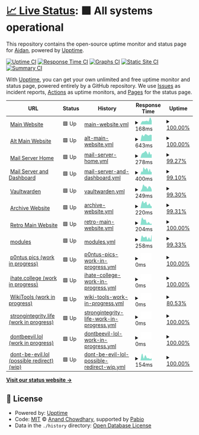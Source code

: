 # [📈 Live Status](https://ihatenodejs.github.io/monitor): <!--live status--> **🟩 All systems operational**

This repository contains the open-source uptime monitor and status page for [Aidan](https://aidxn.fun), powered by [Upptime](https://github.com/upptime/upptime).

[![Uptime CI](https://github.com/ihatenodejs/monitor/workflows/Uptime%20CI/badge.svg)](https://github.com/ihatenodejs/monitor/actions?query=workflow%3A%22Uptime+CI%22)
[![Response Time CI](https://github.com/ihatenodejs/monitor/workflows/Response%20Time%20CI/badge.svg)](https://github.com/ihatenodejs/monitor/actions?query=workflow%3A%22Response+Time+CI%22)
[![Graphs CI](https://github.com/ihatenodejs/monitor/workflows/Graphs%20CI/badge.svg)](https://github.com/ihatenodejs/monitor/actions?query=workflow%3A%22Graphs+CI%22)
[![Static Site CI](https://github.com/ihatenodejs/monitor/workflows/Static%20Site%20CI/badge.svg)](https://github.com/ihatenodejs/monitor/actions?query=workflow%3A%22Static+Site+CI%22)
[![Summary CI](https://github.com/ihatenodejs/monitor/workflows/Summary%20CI/badge.svg)](https://github.com/ihatenodejs/monitor/actions?query=workflow%3A%22Summary+CI%22)

With [Upptime](https://upptime.js.org), you can get your own unlimited and free uptime monitor and status page, powered entirely by a GitHub repository. We use [Issues](https://github.com/ihatenodejs/monitor/issues) as incident reports, [Actions](https://github.com/ihatenodejs/monitor/actions) as uptime monitors, and [Pages](https://ihatenodejs.github.io/monitor) for the status page.

<!--start: status pages-->
<!-- This summary is generated by Upptime (https://github.com/upptime/upptime) -->
<!-- Do not edit this manually, your changes will be overwritten -->
<!-- prettier-ignore -->
| URL | Status | History | Response Time | Uptime |
| --- | ------ | ------- | ------------- | ------ |
| <img alt="" src="https://icons.duckduckgo.com/ip3/www.aidxn.cc.ico" height="13"> [Main Website](https://www.aidxn.cc) | 🟩 Up | [main-website.yml](https://github.com/ihatenodejs/monitor/commits/HEAD/history/main-website.yml) | <details><summary><img alt="Response time graph" src="./graphs/main-website/response-time-week.png" height="20"> 168ms</summary><br><a href="https://status.p0ntus.com/history/main-website"><img alt="Response time 409" src="https://img.shields.io/endpoint?url=https%3A%2F%2Fraw.githubusercontent.com%2Fihatenodejs%2Fmonitor%2FHEAD%2Fapi%2Fmain-website%2Fresponse-time.json"></a><br><a href="https://status.p0ntus.com/history/main-website"><img alt="24-hour response time 84" src="https://img.shields.io/endpoint?url=https%3A%2F%2Fraw.githubusercontent.com%2Fihatenodejs%2Fmonitor%2FHEAD%2Fapi%2Fmain-website%2Fresponse-time-day.json"></a><br><a href="https://status.p0ntus.com/history/main-website"><img alt="7-day response time 168" src="https://img.shields.io/endpoint?url=https%3A%2F%2Fraw.githubusercontent.com%2Fihatenodejs%2Fmonitor%2FHEAD%2Fapi%2Fmain-website%2Fresponse-time-week.json"></a><br><a href="https://status.p0ntus.com/history/main-website"><img alt="30-day response time 188" src="https://img.shields.io/endpoint?url=https%3A%2F%2Fraw.githubusercontent.com%2Fihatenodejs%2Fmonitor%2FHEAD%2Fapi%2Fmain-website%2Fresponse-time-month.json"></a><br><a href="https://status.p0ntus.com/history/main-website"><img alt="1-year response time 409" src="https://img.shields.io/endpoint?url=https%3A%2F%2Fraw.githubusercontent.com%2Fihatenodejs%2Fmonitor%2FHEAD%2Fapi%2Fmain-website%2Fresponse-time-year.json"></a></details> | <details><summary><a href="https://status.p0ntus.com/history/main-website">100.00%</a></summary><a href="https://status.p0ntus.com/history/main-website"><img alt="All-time uptime 99.74%" src="https://img.shields.io/endpoint?url=https%3A%2F%2Fraw.githubusercontent.com%2Fihatenodejs%2Fmonitor%2FHEAD%2Fapi%2Fmain-website%2Fuptime.json"></a><br><a href="https://status.p0ntus.com/history/main-website"><img alt="24-hour uptime 100.00%" src="https://img.shields.io/endpoint?url=https%3A%2F%2Fraw.githubusercontent.com%2Fihatenodejs%2Fmonitor%2FHEAD%2Fapi%2Fmain-website%2Fuptime-day.json"></a><br><a href="https://status.p0ntus.com/history/main-website"><img alt="7-day uptime 100.00%" src="https://img.shields.io/endpoint?url=https%3A%2F%2Fraw.githubusercontent.com%2Fihatenodejs%2Fmonitor%2FHEAD%2Fapi%2Fmain-website%2Fuptime-week.json"></a><br><a href="https://status.p0ntus.com/history/main-website"><img alt="30-day uptime 99.89%" src="https://img.shields.io/endpoint?url=https%3A%2F%2Fraw.githubusercontent.com%2Fihatenodejs%2Fmonitor%2FHEAD%2Fapi%2Fmain-website%2Fuptime-month.json"></a><br><a href="https://status.p0ntus.com/history/main-website"><img alt="1-year uptime 99.74%" src="https://img.shields.io/endpoint?url=https%3A%2F%2Fraw.githubusercontent.com%2Fihatenodejs%2Fmonitor%2FHEAD%2Fapi%2Fmain-website%2Fuptime-year.json"></a></details>
| <img alt="" src="https://icons.duckduckgo.com/ip3/aidxn.fun.ico" height="13"> [Alt Main Website](https://aidxn.fun) | 🟩 Up | [alt-main-website.yml](https://github.com/ihatenodejs/monitor/commits/HEAD/history/alt-main-website.yml) | <details><summary><img alt="Response time graph" src="./graphs/alt-main-website/response-time-week.png" height="20"> 643ms</summary><br><a href="https://status.p0ntus.com/history/alt-main-website"><img alt="Response time 570" src="https://img.shields.io/endpoint?url=https%3A%2F%2Fraw.githubusercontent.com%2Fihatenodejs%2Fmonitor%2FHEAD%2Fapi%2Falt-main-website%2Fresponse-time.json"></a><br><a href="https://status.p0ntus.com/history/alt-main-website"><img alt="24-hour response time 646" src="https://img.shields.io/endpoint?url=https%3A%2F%2Fraw.githubusercontent.com%2Fihatenodejs%2Fmonitor%2FHEAD%2Fapi%2Falt-main-website%2Fresponse-time-day.json"></a><br><a href="https://status.p0ntus.com/history/alt-main-website"><img alt="7-day response time 643" src="https://img.shields.io/endpoint?url=https%3A%2F%2Fraw.githubusercontent.com%2Fihatenodejs%2Fmonitor%2FHEAD%2Fapi%2Falt-main-website%2Fresponse-time-week.json"></a><br><a href="https://status.p0ntus.com/history/alt-main-website"><img alt="30-day response time 570" src="https://img.shields.io/endpoint?url=https%3A%2F%2Fraw.githubusercontent.com%2Fihatenodejs%2Fmonitor%2FHEAD%2Fapi%2Falt-main-website%2Fresponse-time-month.json"></a><br><a href="https://status.p0ntus.com/history/alt-main-website"><img alt="1-year response time 570" src="https://img.shields.io/endpoint?url=https%3A%2F%2Fraw.githubusercontent.com%2Fihatenodejs%2Fmonitor%2FHEAD%2Fapi%2Falt-main-website%2Fresponse-time-year.json"></a></details> | <details><summary><a href="https://status.p0ntus.com/history/alt-main-website">100.00%</a></summary><a href="https://status.p0ntus.com/history/alt-main-website"><img alt="All-time uptime 100.00%" src="https://img.shields.io/endpoint?url=https%3A%2F%2Fraw.githubusercontent.com%2Fihatenodejs%2Fmonitor%2FHEAD%2Fapi%2Falt-main-website%2Fuptime.json"></a><br><a href="https://status.p0ntus.com/history/alt-main-website"><img alt="24-hour uptime 100.00%" src="https://img.shields.io/endpoint?url=https%3A%2F%2Fraw.githubusercontent.com%2Fihatenodejs%2Fmonitor%2FHEAD%2Fapi%2Falt-main-website%2Fuptime-day.json"></a><br><a href="https://status.p0ntus.com/history/alt-main-website"><img alt="7-day uptime 100.00%" src="https://img.shields.io/endpoint?url=https%3A%2F%2Fraw.githubusercontent.com%2Fihatenodejs%2Fmonitor%2FHEAD%2Fapi%2Falt-main-website%2Fuptime-week.json"></a><br><a href="https://status.p0ntus.com/history/alt-main-website"><img alt="30-day uptime 100.00%" src="https://img.shields.io/endpoint?url=https%3A%2F%2Fraw.githubusercontent.com%2Fihatenodejs%2Fmonitor%2FHEAD%2Fapi%2Falt-main-website%2Fuptime-month.json"></a><br><a href="https://status.p0ntus.com/history/alt-main-website"><img alt="1-year uptime 100.00%" src="https://img.shields.io/endpoint?url=https%3A%2F%2Fraw.githubusercontent.com%2Fihatenodejs%2Fmonitor%2FHEAD%2Fapi%2Falt-main-website%2Fuptime-year.json"></a></details>
| <img alt="" src="https://icons.duckduckgo.com/ip3/pontusmail.org.ico" height="13"> [Mail Server Home](https://pontusmail.org) | 🟩 Up | [mail-server-home.yml](https://github.com/ihatenodejs/monitor/commits/HEAD/history/mail-server-home.yml) | <details><summary><img alt="Response time graph" src="./graphs/mail-server-home/response-time-week.png" height="20"> 278ms</summary><br><a href="https://status.p0ntus.com/history/mail-server-home"><img alt="Response time 287" src="https://img.shields.io/endpoint?url=https%3A%2F%2Fraw.githubusercontent.com%2Fihatenodejs%2Fmonitor%2FHEAD%2Fapi%2Fmail-server-home%2Fresponse-time.json"></a><br><a href="https://status.p0ntus.com/history/mail-server-home"><img alt="24-hour response time 195" src="https://img.shields.io/endpoint?url=https%3A%2F%2Fraw.githubusercontent.com%2Fihatenodejs%2Fmonitor%2FHEAD%2Fapi%2Fmail-server-home%2Fresponse-time-day.json"></a><br><a href="https://status.p0ntus.com/history/mail-server-home"><img alt="7-day response time 278" src="https://img.shields.io/endpoint?url=https%3A%2F%2Fraw.githubusercontent.com%2Fihatenodejs%2Fmonitor%2FHEAD%2Fapi%2Fmail-server-home%2Fresponse-time-week.json"></a><br><a href="https://status.p0ntus.com/history/mail-server-home"><img alt="30-day response time 287" src="https://img.shields.io/endpoint?url=https%3A%2F%2Fraw.githubusercontent.com%2Fihatenodejs%2Fmonitor%2FHEAD%2Fapi%2Fmail-server-home%2Fresponse-time-month.json"></a><br><a href="https://status.p0ntus.com/history/mail-server-home"><img alt="1-year response time 287" src="https://img.shields.io/endpoint?url=https%3A%2F%2Fraw.githubusercontent.com%2Fihatenodejs%2Fmonitor%2FHEAD%2Fapi%2Fmail-server-home%2Fresponse-time-year.json"></a></details> | <details><summary><a href="https://status.p0ntus.com/history/mail-server-home">99.27%</a></summary><a href="https://status.p0ntus.com/history/mail-server-home"><img alt="All-time uptime 99.52%" src="https://img.shields.io/endpoint?url=https%3A%2F%2Fraw.githubusercontent.com%2Fihatenodejs%2Fmonitor%2FHEAD%2Fapi%2Fmail-server-home%2Fuptime.json"></a><br><a href="https://status.p0ntus.com/history/mail-server-home"><img alt="24-hour uptime 100.00%" src="https://img.shields.io/endpoint?url=https%3A%2F%2Fraw.githubusercontent.com%2Fihatenodejs%2Fmonitor%2FHEAD%2Fapi%2Fmail-server-home%2Fuptime-day.json"></a><br><a href="https://status.p0ntus.com/history/mail-server-home"><img alt="7-day uptime 99.27%" src="https://img.shields.io/endpoint?url=https%3A%2F%2Fraw.githubusercontent.com%2Fihatenodejs%2Fmonitor%2FHEAD%2Fapi%2Fmail-server-home%2Fuptime-week.json"></a><br><a href="https://status.p0ntus.com/history/mail-server-home"><img alt="30-day uptime 99.52%" src="https://img.shields.io/endpoint?url=https%3A%2F%2Fraw.githubusercontent.com%2Fihatenodejs%2Fmonitor%2FHEAD%2Fapi%2Fmail-server-home%2Fuptime-month.json"></a><br><a href="https://status.p0ntus.com/history/mail-server-home"><img alt="1-year uptime 99.52%" src="https://img.shields.io/endpoint?url=https%3A%2F%2Fraw.githubusercontent.com%2Fihatenodejs%2Fmonitor%2FHEAD%2Fapi%2Fmail-server-home%2Fuptime-year.json"></a></details>
| <img alt="" src="https://icons.duckduckgo.com/ip3/user.pontusmail.org.ico" height="13"> [Mail Server and Dashboard](https://user.pontusmail.org) | 🟩 Up | [mail-server-and-dashboard.yml](https://github.com/ihatenodejs/monitor/commits/HEAD/history/mail-server-and-dashboard.yml) | <details><summary><img alt="Response time graph" src="./graphs/mail-server-and-dashboard/response-time-week.png" height="20"> 400ms</summary><br><a href="https://status.p0ntus.com/history/mail-server-and-dashboard"><img alt="Response time 402" src="https://img.shields.io/endpoint?url=https%3A%2F%2Fraw.githubusercontent.com%2Fihatenodejs%2Fmonitor%2FHEAD%2Fapi%2Fmail-server-and-dashboard%2Fresponse-time.json"></a><br><a href="https://status.p0ntus.com/history/mail-server-and-dashboard"><img alt="24-hour response time 238" src="https://img.shields.io/endpoint?url=https%3A%2F%2Fraw.githubusercontent.com%2Fihatenodejs%2Fmonitor%2FHEAD%2Fapi%2Fmail-server-and-dashboard%2Fresponse-time-day.json"></a><br><a href="https://status.p0ntus.com/history/mail-server-and-dashboard"><img alt="7-day response time 400" src="https://img.shields.io/endpoint?url=https%3A%2F%2Fraw.githubusercontent.com%2Fihatenodejs%2Fmonitor%2FHEAD%2Fapi%2Fmail-server-and-dashboard%2Fresponse-time-week.json"></a><br><a href="https://status.p0ntus.com/history/mail-server-and-dashboard"><img alt="30-day response time 402" src="https://img.shields.io/endpoint?url=https%3A%2F%2Fraw.githubusercontent.com%2Fihatenodejs%2Fmonitor%2FHEAD%2Fapi%2Fmail-server-and-dashboard%2Fresponse-time-month.json"></a><br><a href="https://status.p0ntus.com/history/mail-server-and-dashboard"><img alt="1-year response time 402" src="https://img.shields.io/endpoint?url=https%3A%2F%2Fraw.githubusercontent.com%2Fihatenodejs%2Fmonitor%2FHEAD%2Fapi%2Fmail-server-and-dashboard%2Fresponse-time-year.json"></a></details> | <details><summary><a href="https://status.p0ntus.com/history/mail-server-and-dashboard">99.10%</a></summary><a href="https://status.p0ntus.com/history/mail-server-and-dashboard"><img alt="All-time uptime 99.42%" src="https://img.shields.io/endpoint?url=https%3A%2F%2Fraw.githubusercontent.com%2Fihatenodejs%2Fmonitor%2FHEAD%2Fapi%2Fmail-server-and-dashboard%2Fuptime.json"></a><br><a href="https://status.p0ntus.com/history/mail-server-and-dashboard"><img alt="24-hour uptime 100.00%" src="https://img.shields.io/endpoint?url=https%3A%2F%2Fraw.githubusercontent.com%2Fihatenodejs%2Fmonitor%2FHEAD%2Fapi%2Fmail-server-and-dashboard%2Fuptime-day.json"></a><br><a href="https://status.p0ntus.com/history/mail-server-and-dashboard"><img alt="7-day uptime 99.10%" src="https://img.shields.io/endpoint?url=https%3A%2F%2Fraw.githubusercontent.com%2Fihatenodejs%2Fmonitor%2FHEAD%2Fapi%2Fmail-server-and-dashboard%2Fuptime-week.json"></a><br><a href="https://status.p0ntus.com/history/mail-server-and-dashboard"><img alt="30-day uptime 99.42%" src="https://img.shields.io/endpoint?url=https%3A%2F%2Fraw.githubusercontent.com%2Fihatenodejs%2Fmonitor%2FHEAD%2Fapi%2Fmail-server-and-dashboard%2Fuptime-month.json"></a><br><a href="https://status.p0ntus.com/history/mail-server-and-dashboard"><img alt="1-year uptime 99.42%" src="https://img.shields.io/endpoint?url=https%3A%2F%2Fraw.githubusercontent.com%2Fihatenodejs%2Fmonitor%2FHEAD%2Fapi%2Fmail-server-and-dashboard%2Fuptime-year.json"></a></details>
| <img alt="" src="https://icons.duckduckgo.com/ip3/vaultwarden.p0ntus.com.ico" height="13"> [Vaultwarden](https://vaultwarden.p0ntus.com) | 🟩 Up | [vaultwarden.yml](https://github.com/ihatenodejs/monitor/commits/HEAD/history/vaultwarden.yml) | <details><summary><img alt="Response time graph" src="./graphs/vaultwarden/response-time-week.png" height="20"> 249ms</summary><br><a href="https://status.p0ntus.com/history/vaultwarden"><img alt="Response time 373" src="https://img.shields.io/endpoint?url=https%3A%2F%2Fraw.githubusercontent.com%2Fihatenodejs%2Fmonitor%2FHEAD%2Fapi%2Fvaultwarden%2Fresponse-time.json"></a><br><a href="https://status.p0ntus.com/history/vaultwarden"><img alt="24-hour response time 114" src="https://img.shields.io/endpoint?url=https%3A%2F%2Fraw.githubusercontent.com%2Fihatenodejs%2Fmonitor%2FHEAD%2Fapi%2Fvaultwarden%2Fresponse-time-day.json"></a><br><a href="https://status.p0ntus.com/history/vaultwarden"><img alt="7-day response time 249" src="https://img.shields.io/endpoint?url=https%3A%2F%2Fraw.githubusercontent.com%2Fihatenodejs%2Fmonitor%2FHEAD%2Fapi%2Fvaultwarden%2Fresponse-time-week.json"></a><br><a href="https://status.p0ntus.com/history/vaultwarden"><img alt="30-day response time 331" src="https://img.shields.io/endpoint?url=https%3A%2F%2Fraw.githubusercontent.com%2Fihatenodejs%2Fmonitor%2FHEAD%2Fapi%2Fvaultwarden%2Fresponse-time-month.json"></a><br><a href="https://status.p0ntus.com/history/vaultwarden"><img alt="1-year response time 373" src="https://img.shields.io/endpoint?url=https%3A%2F%2Fraw.githubusercontent.com%2Fihatenodejs%2Fmonitor%2FHEAD%2Fapi%2Fvaultwarden%2Fresponse-time-year.json"></a></details> | <details><summary><a href="https://status.p0ntus.com/history/vaultwarden">99.30%</a></summary><a href="https://status.p0ntus.com/history/vaultwarden"><img alt="All-time uptime 99.81%" src="https://img.shields.io/endpoint?url=https%3A%2F%2Fraw.githubusercontent.com%2Fihatenodejs%2Fmonitor%2FHEAD%2Fapi%2Fvaultwarden%2Fuptime.json"></a><br><a href="https://status.p0ntus.com/history/vaultwarden"><img alt="24-hour uptime 100.00%" src="https://img.shields.io/endpoint?url=https%3A%2F%2Fraw.githubusercontent.com%2Fihatenodejs%2Fmonitor%2FHEAD%2Fapi%2Fvaultwarden%2Fuptime-day.json"></a><br><a href="https://status.p0ntus.com/history/vaultwarden"><img alt="7-day uptime 99.30%" src="https://img.shields.io/endpoint?url=https%3A%2F%2Fraw.githubusercontent.com%2Fihatenodejs%2Fmonitor%2FHEAD%2Fapi%2Fvaultwarden%2Fuptime-week.json"></a><br><a href="https://status.p0ntus.com/history/vaultwarden"><img alt="30-day uptime 99.72%" src="https://img.shields.io/endpoint?url=https%3A%2F%2Fraw.githubusercontent.com%2Fihatenodejs%2Fmonitor%2FHEAD%2Fapi%2Fvaultwarden%2Fuptime-month.json"></a><br><a href="https://status.p0ntus.com/history/vaultwarden"><img alt="1-year uptime 99.81%" src="https://img.shields.io/endpoint?url=https%3A%2F%2Fraw.githubusercontent.com%2Fihatenodejs%2Fmonitor%2FHEAD%2Fapi%2Fvaultwarden%2Fuptime-year.json"></a></details>
| <img alt="" src="https://icons.duckduckgo.com/ip3/p0ntus.com.ico" height="13"> [Archive Website](https://p0ntus.com) | 🟩 Up | [archive-website.yml](https://github.com/ihatenodejs/monitor/commits/HEAD/history/archive-website.yml) | <details><summary><img alt="Response time graph" src="./graphs/archive-website/response-time-week.png" height="20"> 220ms</summary><br><a href="https://status.p0ntus.com/history/archive-website"><img alt="Response time 260" src="https://img.shields.io/endpoint?url=https%3A%2F%2Fraw.githubusercontent.com%2Fihatenodejs%2Fmonitor%2FHEAD%2Fapi%2Farchive-website%2Fresponse-time.json"></a><br><a href="https://status.p0ntus.com/history/archive-website"><img alt="24-hour response time 97" src="https://img.shields.io/endpoint?url=https%3A%2F%2Fraw.githubusercontent.com%2Fihatenodejs%2Fmonitor%2FHEAD%2Fapi%2Farchive-website%2Fresponse-time-day.json"></a><br><a href="https://status.p0ntus.com/history/archive-website"><img alt="7-day response time 220" src="https://img.shields.io/endpoint?url=https%3A%2F%2Fraw.githubusercontent.com%2Fihatenodejs%2Fmonitor%2FHEAD%2Fapi%2Farchive-website%2Fresponse-time-week.json"></a><br><a href="https://status.p0ntus.com/history/archive-website"><img alt="30-day response time 248" src="https://img.shields.io/endpoint?url=https%3A%2F%2Fraw.githubusercontent.com%2Fihatenodejs%2Fmonitor%2FHEAD%2Fapi%2Farchive-website%2Fresponse-time-month.json"></a><br><a href="https://status.p0ntus.com/history/archive-website"><img alt="1-year response time 260" src="https://img.shields.io/endpoint?url=https%3A%2F%2Fraw.githubusercontent.com%2Fihatenodejs%2Fmonitor%2FHEAD%2Fapi%2Farchive-website%2Fresponse-time-year.json"></a></details> | <details><summary><a href="https://status.p0ntus.com/history/archive-website">99.31%</a></summary><a href="https://status.p0ntus.com/history/archive-website"><img alt="All-time uptime 99.79%" src="https://img.shields.io/endpoint?url=https%3A%2F%2Fraw.githubusercontent.com%2Fihatenodejs%2Fmonitor%2FHEAD%2Fapi%2Farchive-website%2Fuptime.json"></a><br><a href="https://status.p0ntus.com/history/archive-website"><img alt="24-hour uptime 100.00%" src="https://img.shields.io/endpoint?url=https%3A%2F%2Fraw.githubusercontent.com%2Fihatenodejs%2Fmonitor%2FHEAD%2Fapi%2Farchive-website%2Fuptime-day.json"></a><br><a href="https://status.p0ntus.com/history/archive-website"><img alt="7-day uptime 99.31%" src="https://img.shields.io/endpoint?url=https%3A%2F%2Fraw.githubusercontent.com%2Fihatenodejs%2Fmonitor%2FHEAD%2Fapi%2Farchive-website%2Fuptime-week.json"></a><br><a href="https://status.p0ntus.com/history/archive-website"><img alt="30-day uptime 99.66%" src="https://img.shields.io/endpoint?url=https%3A%2F%2Fraw.githubusercontent.com%2Fihatenodejs%2Fmonitor%2FHEAD%2Fapi%2Farchive-website%2Fuptime-month.json"></a><br><a href="https://status.p0ntus.com/history/archive-website"><img alt="1-year uptime 99.79%" src="https://img.shields.io/endpoint?url=https%3A%2F%2Fraw.githubusercontent.com%2Fihatenodejs%2Fmonitor%2FHEAD%2Fapi%2Farchive-website%2Fuptime-year.json"></a></details>
| <img alt="" src="https://icons.duckduckgo.com/ip3/old.aidxn.fun.ico" height="13"> [Retro Main Website](https://old.aidxn.fun) | 🟩 Up | [retro-main-website.yml](https://github.com/ihatenodejs/monitor/commits/HEAD/history/retro-main-website.yml) | <details><summary><img alt="Response time graph" src="./graphs/retro-main-website/response-time-week.png" height="20"> 204ms</summary><br><a href="https://status.p0ntus.com/history/retro-main-website"><img alt="Response time 464" src="https://img.shields.io/endpoint?url=https%3A%2F%2Fraw.githubusercontent.com%2Fihatenodejs%2Fmonitor%2FHEAD%2Fapi%2Fretro-main-website%2Fresponse-time.json"></a><br><a href="https://status.p0ntus.com/history/retro-main-website"><img alt="24-hour response time 108" src="https://img.shields.io/endpoint?url=https%3A%2F%2Fraw.githubusercontent.com%2Fihatenodejs%2Fmonitor%2FHEAD%2Fapi%2Fretro-main-website%2Fresponse-time-day.json"></a><br><a href="https://status.p0ntus.com/history/retro-main-website"><img alt="7-day response time 204" src="https://img.shields.io/endpoint?url=https%3A%2F%2Fraw.githubusercontent.com%2Fihatenodejs%2Fmonitor%2FHEAD%2Fapi%2Fretro-main-website%2Fresponse-time-week.json"></a><br><a href="https://status.p0ntus.com/history/retro-main-website"><img alt="30-day response time 378" src="https://img.shields.io/endpoint?url=https%3A%2F%2Fraw.githubusercontent.com%2Fihatenodejs%2Fmonitor%2FHEAD%2Fapi%2Fretro-main-website%2Fresponse-time-month.json"></a><br><a href="https://status.p0ntus.com/history/retro-main-website"><img alt="1-year response time 464" src="https://img.shields.io/endpoint?url=https%3A%2F%2Fraw.githubusercontent.com%2Fihatenodejs%2Fmonitor%2FHEAD%2Fapi%2Fretro-main-website%2Fresponse-time-year.json"></a></details> | <details><summary><a href="https://status.p0ntus.com/history/retro-main-website">100.00%</a></summary><a href="https://status.p0ntus.com/history/retro-main-website"><img alt="All-time uptime 99.98%" src="https://img.shields.io/endpoint?url=https%3A%2F%2Fraw.githubusercontent.com%2Fihatenodejs%2Fmonitor%2FHEAD%2Fapi%2Fretro-main-website%2Fuptime.json"></a><br><a href="https://status.p0ntus.com/history/retro-main-website"><img alt="24-hour uptime 100.00%" src="https://img.shields.io/endpoint?url=https%3A%2F%2Fraw.githubusercontent.com%2Fihatenodejs%2Fmonitor%2FHEAD%2Fapi%2Fretro-main-website%2Fuptime-day.json"></a><br><a href="https://status.p0ntus.com/history/retro-main-website"><img alt="7-day uptime 100.00%" src="https://img.shields.io/endpoint?url=https%3A%2F%2Fraw.githubusercontent.com%2Fihatenodejs%2Fmonitor%2FHEAD%2Fapi%2Fretro-main-website%2Fuptime-week.json"></a><br><a href="https://status.p0ntus.com/history/retro-main-website"><img alt="30-day uptime 100.00%" src="https://img.shields.io/endpoint?url=https%3A%2F%2Fraw.githubusercontent.com%2Fihatenodejs%2Fmonitor%2FHEAD%2Fapi%2Fretro-main-website%2Fuptime-month.json"></a><br><a href="https://status.p0ntus.com/history/retro-main-website"><img alt="1-year uptime 99.98%" src="https://img.shields.io/endpoint?url=https%3A%2F%2Fraw.githubusercontent.com%2Fihatenodejs%2Fmonitor%2FHEAD%2Fapi%2Fretro-main-website%2Fuptime-year.json"></a></details>
| <img alt="" src="https://icons.duckduckgo.com/ip3/modules.lol.ico" height="13"> [modules](https://modules.lol) | 🟩 Up | [modules.yml](https://github.com/ihatenodejs/monitor/commits/HEAD/history/modules.yml) | <details><summary><img alt="Response time graph" src="./graphs/modules/response-time-week.png" height="20"> 258ms</summary><br><a href="https://status.p0ntus.com/history/modules"><img alt="Response time 326" src="https://img.shields.io/endpoint?url=https%3A%2F%2Fraw.githubusercontent.com%2Fihatenodejs%2Fmonitor%2FHEAD%2Fapi%2Fmodules%2Fresponse-time.json"></a><br><a href="https://status.p0ntus.com/history/modules"><img alt="24-hour response time 427" src="https://img.shields.io/endpoint?url=https%3A%2F%2Fraw.githubusercontent.com%2Fihatenodejs%2Fmonitor%2FHEAD%2Fapi%2Fmodules%2Fresponse-time-day.json"></a><br><a href="https://status.p0ntus.com/history/modules"><img alt="7-day response time 258" src="https://img.shields.io/endpoint?url=https%3A%2F%2Fraw.githubusercontent.com%2Fihatenodejs%2Fmonitor%2FHEAD%2Fapi%2Fmodules%2Fresponse-time-week.json"></a><br><a href="https://status.p0ntus.com/history/modules"><img alt="30-day response time 319" src="https://img.shields.io/endpoint?url=https%3A%2F%2Fraw.githubusercontent.com%2Fihatenodejs%2Fmonitor%2FHEAD%2Fapi%2Fmodules%2Fresponse-time-month.json"></a><br><a href="https://status.p0ntus.com/history/modules"><img alt="1-year response time 326" src="https://img.shields.io/endpoint?url=https%3A%2F%2Fraw.githubusercontent.com%2Fihatenodejs%2Fmonitor%2FHEAD%2Fapi%2Fmodules%2Fresponse-time-year.json"></a></details> | <details><summary><a href="https://status.p0ntus.com/history/modules">99.33%</a></summary><a href="https://status.p0ntus.com/history/modules"><img alt="All-time uptime 99.68%" src="https://img.shields.io/endpoint?url=https%3A%2F%2Fraw.githubusercontent.com%2Fihatenodejs%2Fmonitor%2FHEAD%2Fapi%2Fmodules%2Fuptime.json"></a><br><a href="https://status.p0ntus.com/history/modules"><img alt="24-hour uptime 100.00%" src="https://img.shields.io/endpoint?url=https%3A%2F%2Fraw.githubusercontent.com%2Fihatenodejs%2Fmonitor%2FHEAD%2Fapi%2Fmodules%2Fuptime-day.json"></a><br><a href="https://status.p0ntus.com/history/modules"><img alt="7-day uptime 99.33%" src="https://img.shields.io/endpoint?url=https%3A%2F%2Fraw.githubusercontent.com%2Fihatenodejs%2Fmonitor%2FHEAD%2Fapi%2Fmodules%2Fuptime-week.json"></a><br><a href="https://status.p0ntus.com/history/modules"><img alt="30-day uptime 99.64%" src="https://img.shields.io/endpoint?url=https%3A%2F%2Fraw.githubusercontent.com%2Fihatenodejs%2Fmonitor%2FHEAD%2Fapi%2Fmodules%2Fuptime-month.json"></a><br><a href="https://status.p0ntus.com/history/modules"><img alt="1-year uptime 99.68%" src="https://img.shields.io/endpoint?url=https%3A%2F%2Fraw.githubusercontent.com%2Fihatenodejs%2Fmonitor%2FHEAD%2Fapi%2Fmodules%2Fuptime-year.json"></a></details>
| <img alt="" src="https://icons.duckduckgo.com/ip3/www.pontus.pics.ico" height="13"> [p0ntus pics (work in progress)](https://www.pontus.pics) | 🟩 Up | [p0ntus-pics-work-in-progress.yml](https://github.com/ihatenodejs/monitor/commits/HEAD/history/p0ntus-pics-work-in-progress.yml) | <details><summary><img alt="Response time graph" src="./graphs/p0ntus-pics-work-in-progress/response-time-week.png" height="20"> 0ms</summary><br><a href="https://status.p0ntus.com/history/p0ntus-pics-work-in-progress"><img alt="Response time 0" src="https://img.shields.io/endpoint?url=https%3A%2F%2Fraw.githubusercontent.com%2Fihatenodejs%2Fmonitor%2FHEAD%2Fapi%2Fp0ntus-pics-work-in-progress%2Fresponse-time.json"></a><br><a href="https://status.p0ntus.com/history/p0ntus-pics-work-in-progress"><img alt="24-hour response time 0" src="https://img.shields.io/endpoint?url=https%3A%2F%2Fraw.githubusercontent.com%2Fihatenodejs%2Fmonitor%2FHEAD%2Fapi%2Fp0ntus-pics-work-in-progress%2Fresponse-time-day.json"></a><br><a href="https://status.p0ntus.com/history/p0ntus-pics-work-in-progress"><img alt="7-day response time 0" src="https://img.shields.io/endpoint?url=https%3A%2F%2Fraw.githubusercontent.com%2Fihatenodejs%2Fmonitor%2FHEAD%2Fapi%2Fp0ntus-pics-work-in-progress%2Fresponse-time-week.json"></a><br><a href="https://status.p0ntus.com/history/p0ntus-pics-work-in-progress"><img alt="30-day response time 0" src="https://img.shields.io/endpoint?url=https%3A%2F%2Fraw.githubusercontent.com%2Fihatenodejs%2Fmonitor%2FHEAD%2Fapi%2Fp0ntus-pics-work-in-progress%2Fresponse-time-month.json"></a><br><a href="https://status.p0ntus.com/history/p0ntus-pics-work-in-progress"><img alt="1-year response time 0" src="https://img.shields.io/endpoint?url=https%3A%2F%2Fraw.githubusercontent.com%2Fihatenodejs%2Fmonitor%2FHEAD%2Fapi%2Fp0ntus-pics-work-in-progress%2Fresponse-time-year.json"></a></details> | <details><summary><a href="https://status.p0ntus.com/history/p0ntus-pics-work-in-progress">100.00%</a></summary><a href="https://status.p0ntus.com/history/p0ntus-pics-work-in-progress"><img alt="All-time uptime 99.87%" src="https://img.shields.io/endpoint?url=https%3A%2F%2Fraw.githubusercontent.com%2Fihatenodejs%2Fmonitor%2FHEAD%2Fapi%2Fp0ntus-pics-work-in-progress%2Fuptime.json"></a><br><a href="https://status.p0ntus.com/history/p0ntus-pics-work-in-progress"><img alt="24-hour uptime 100.00%" src="https://img.shields.io/endpoint?url=https%3A%2F%2Fraw.githubusercontent.com%2Fihatenodejs%2Fmonitor%2FHEAD%2Fapi%2Fp0ntus-pics-work-in-progress%2Fuptime-day.json"></a><br><a href="https://status.p0ntus.com/history/p0ntus-pics-work-in-progress"><img alt="7-day uptime 100.00%" src="https://img.shields.io/endpoint?url=https%3A%2F%2Fraw.githubusercontent.com%2Fihatenodejs%2Fmonitor%2FHEAD%2Fapi%2Fp0ntus-pics-work-in-progress%2Fuptime-week.json"></a><br><a href="https://status.p0ntus.com/history/p0ntus-pics-work-in-progress"><img alt="30-day uptime 99.87%" src="https://img.shields.io/endpoint?url=https%3A%2F%2Fraw.githubusercontent.com%2Fihatenodejs%2Fmonitor%2FHEAD%2Fapi%2Fp0ntus-pics-work-in-progress%2Fuptime-month.json"></a><br><a href="https://status.p0ntus.com/history/p0ntus-pics-work-in-progress"><img alt="1-year uptime 99.87%" src="https://img.shields.io/endpoint?url=https%3A%2F%2Fraw.githubusercontent.com%2Fihatenodejs%2Fmonitor%2FHEAD%2Fapi%2Fp0ntus-pics-work-in-progress%2Fuptime-year.json"></a></details>
| <img alt="" src="https://icons.duckduckgo.com/ip3/www.ihate.college.ico" height="13"> [ihate.college (work in progress)](https://www.ihate.college) | 🟩 Up | [ihate-college-work-in-progress.yml](https://github.com/ihatenodejs/monitor/commits/HEAD/history/ihate-college-work-in-progress.yml) | <details><summary><img alt="Response time graph" src="./graphs/ihate-college-work-in-progress/response-time-week.png" height="20"> 0ms</summary><br><a href="https://status.p0ntus.com/history/ihate-college-work-in-progress"><img alt="Response time 0" src="https://img.shields.io/endpoint?url=https%3A%2F%2Fraw.githubusercontent.com%2Fihatenodejs%2Fmonitor%2FHEAD%2Fapi%2Fihate-college-work-in-progress%2Fresponse-time.json"></a><br><a href="https://status.p0ntus.com/history/ihate-college-work-in-progress"><img alt="24-hour response time 0" src="https://img.shields.io/endpoint?url=https%3A%2F%2Fraw.githubusercontent.com%2Fihatenodejs%2Fmonitor%2FHEAD%2Fapi%2Fihate-college-work-in-progress%2Fresponse-time-day.json"></a><br><a href="https://status.p0ntus.com/history/ihate-college-work-in-progress"><img alt="7-day response time 0" src="https://img.shields.io/endpoint?url=https%3A%2F%2Fraw.githubusercontent.com%2Fihatenodejs%2Fmonitor%2FHEAD%2Fapi%2Fihate-college-work-in-progress%2Fresponse-time-week.json"></a><br><a href="https://status.p0ntus.com/history/ihate-college-work-in-progress"><img alt="30-day response time 0" src="https://img.shields.io/endpoint?url=https%3A%2F%2Fraw.githubusercontent.com%2Fihatenodejs%2Fmonitor%2FHEAD%2Fapi%2Fihate-college-work-in-progress%2Fresponse-time-month.json"></a><br><a href="https://status.p0ntus.com/history/ihate-college-work-in-progress"><img alt="1-year response time 0" src="https://img.shields.io/endpoint?url=https%3A%2F%2Fraw.githubusercontent.com%2Fihatenodejs%2Fmonitor%2FHEAD%2Fapi%2Fihate-college-work-in-progress%2Fresponse-time-year.json"></a></details> | <details><summary><a href="https://status.p0ntus.com/history/ihate-college-work-in-progress">100.00%</a></summary><a href="https://status.p0ntus.com/history/ihate-college-work-in-progress"><img alt="All-time uptime 99.87%" src="https://img.shields.io/endpoint?url=https%3A%2F%2Fraw.githubusercontent.com%2Fihatenodejs%2Fmonitor%2FHEAD%2Fapi%2Fihate-college-work-in-progress%2Fuptime.json"></a><br><a href="https://status.p0ntus.com/history/ihate-college-work-in-progress"><img alt="24-hour uptime 100.00%" src="https://img.shields.io/endpoint?url=https%3A%2F%2Fraw.githubusercontent.com%2Fihatenodejs%2Fmonitor%2FHEAD%2Fapi%2Fihate-college-work-in-progress%2Fuptime-day.json"></a><br><a href="https://status.p0ntus.com/history/ihate-college-work-in-progress"><img alt="7-day uptime 100.00%" src="https://img.shields.io/endpoint?url=https%3A%2F%2Fraw.githubusercontent.com%2Fihatenodejs%2Fmonitor%2FHEAD%2Fapi%2Fihate-college-work-in-progress%2Fuptime-week.json"></a><br><a href="https://status.p0ntus.com/history/ihate-college-work-in-progress"><img alt="30-day uptime 99.87%" src="https://img.shields.io/endpoint?url=https%3A%2F%2Fraw.githubusercontent.com%2Fihatenodejs%2Fmonitor%2FHEAD%2Fapi%2Fihate-college-work-in-progress%2Fuptime-month.json"></a><br><a href="https://status.p0ntus.com/history/ihate-college-work-in-progress"><img alt="1-year uptime 99.87%" src="https://img.shields.io/endpoint?url=https%3A%2F%2Fraw.githubusercontent.com%2Fihatenodejs%2Fmonitor%2FHEAD%2Fapi%2Fihate-college-work-in-progress%2Fuptime-year.json"></a></details>
| <img alt="" src="https://icons.duckduckgo.com/ip3/www.wikitools.cloud.ico" height="13"> [WikiTools (work in progress)](https://www.wikitools.cloud) | 🟩 Up | [wiki-tools-work-in-progress.yml](https://github.com/ihatenodejs/monitor/commits/HEAD/history/wiki-tools-work-in-progress.yml) | <details><summary><img alt="Response time graph" src="./graphs/wiki-tools-work-in-progress/response-time-week.png" height="20"> 0ms</summary><br><a href="https://status.p0ntus.com/history/wiki-tools-work-in-progress"><img alt="Response time 0" src="https://img.shields.io/endpoint?url=https%3A%2F%2Fraw.githubusercontent.com%2Fihatenodejs%2Fmonitor%2FHEAD%2Fapi%2Fwiki-tools-work-in-progress%2Fresponse-time.json"></a><br><a href="https://status.p0ntus.com/history/wiki-tools-work-in-progress"><img alt="24-hour response time 0" src="https://img.shields.io/endpoint?url=https%3A%2F%2Fraw.githubusercontent.com%2Fihatenodejs%2Fmonitor%2FHEAD%2Fapi%2Fwiki-tools-work-in-progress%2Fresponse-time-day.json"></a><br><a href="https://status.p0ntus.com/history/wiki-tools-work-in-progress"><img alt="7-day response time 0" src="https://img.shields.io/endpoint?url=https%3A%2F%2Fraw.githubusercontent.com%2Fihatenodejs%2Fmonitor%2FHEAD%2Fapi%2Fwiki-tools-work-in-progress%2Fresponse-time-week.json"></a><br><a href="https://status.p0ntus.com/history/wiki-tools-work-in-progress"><img alt="30-day response time 0" src="https://img.shields.io/endpoint?url=https%3A%2F%2Fraw.githubusercontent.com%2Fihatenodejs%2Fmonitor%2FHEAD%2Fapi%2Fwiki-tools-work-in-progress%2Fresponse-time-month.json"></a><br><a href="https://status.p0ntus.com/history/wiki-tools-work-in-progress"><img alt="1-year response time 0" src="https://img.shields.io/endpoint?url=https%3A%2F%2Fraw.githubusercontent.com%2Fihatenodejs%2Fmonitor%2FHEAD%2Fapi%2Fwiki-tools-work-in-progress%2Fresponse-time-year.json"></a></details> | <details><summary><a href="https://status.p0ntus.com/history/wiki-tools-work-in-progress">80.53%</a></summary><a href="https://status.p0ntus.com/history/wiki-tools-work-in-progress"><img alt="All-time uptime 93.44%" src="https://img.shields.io/endpoint?url=https%3A%2F%2Fraw.githubusercontent.com%2Fihatenodejs%2Fmonitor%2FHEAD%2Fapi%2Fwiki-tools-work-in-progress%2Fuptime.json"></a><br><a href="https://status.p0ntus.com/history/wiki-tools-work-in-progress"><img alt="24-hour uptime 39.08%" src="https://img.shields.io/endpoint?url=https%3A%2F%2Fraw.githubusercontent.com%2Fihatenodejs%2Fmonitor%2FHEAD%2Fapi%2Fwiki-tools-work-in-progress%2Fuptime-day.json"></a><br><a href="https://status.p0ntus.com/history/wiki-tools-work-in-progress"><img alt="7-day uptime 80.53%" src="https://img.shields.io/endpoint?url=https%3A%2F%2Fraw.githubusercontent.com%2Fihatenodejs%2Fmonitor%2FHEAD%2Fapi%2Fwiki-tools-work-in-progress%2Fuptime-week.json"></a><br><a href="https://status.p0ntus.com/history/wiki-tools-work-in-progress"><img alt="30-day uptime 93.44%" src="https://img.shields.io/endpoint?url=https%3A%2F%2Fraw.githubusercontent.com%2Fihatenodejs%2Fmonitor%2FHEAD%2Fapi%2Fwiki-tools-work-in-progress%2Fuptime-month.json"></a><br><a href="https://status.p0ntus.com/history/wiki-tools-work-in-progress"><img alt="1-year uptime 93.44%" src="https://img.shields.io/endpoint?url=https%3A%2F%2Fraw.githubusercontent.com%2Fihatenodejs%2Fmonitor%2FHEAD%2Fapi%2Fwiki-tools-work-in-progress%2Fuptime-year.json"></a></details>
| <img alt="" src="https://icons.duckduckgo.com/ip3/www.strongintegrity.life.ico" height="13"> [strongintegrity.life (work in progress)](https://www.strongintegrity.life) | 🟩 Up | [strongintegrity-life-work-in-progress.yml](https://github.com/ihatenodejs/monitor/commits/HEAD/history/strongintegrity-life-work-in-progress.yml) | <details><summary><img alt="Response time graph" src="./graphs/strongintegrity-life-work-in-progress/response-time-week.png" height="20"> 0ms</summary><br><a href="https://status.p0ntus.com/history/strongintegrity-life-work-in-progress"><img alt="Response time 0" src="https://img.shields.io/endpoint?url=https%3A%2F%2Fraw.githubusercontent.com%2Fihatenodejs%2Fmonitor%2FHEAD%2Fapi%2Fstrongintegrity-life-work-in-progress%2Fresponse-time.json"></a><br><a href="https://status.p0ntus.com/history/strongintegrity-life-work-in-progress"><img alt="24-hour response time 0" src="https://img.shields.io/endpoint?url=https%3A%2F%2Fraw.githubusercontent.com%2Fihatenodejs%2Fmonitor%2FHEAD%2Fapi%2Fstrongintegrity-life-work-in-progress%2Fresponse-time-day.json"></a><br><a href="https://status.p0ntus.com/history/strongintegrity-life-work-in-progress"><img alt="7-day response time 0" src="https://img.shields.io/endpoint?url=https%3A%2F%2Fraw.githubusercontent.com%2Fihatenodejs%2Fmonitor%2FHEAD%2Fapi%2Fstrongintegrity-life-work-in-progress%2Fresponse-time-week.json"></a><br><a href="https://status.p0ntus.com/history/strongintegrity-life-work-in-progress"><img alt="30-day response time 0" src="https://img.shields.io/endpoint?url=https%3A%2F%2Fraw.githubusercontent.com%2Fihatenodejs%2Fmonitor%2FHEAD%2Fapi%2Fstrongintegrity-life-work-in-progress%2Fresponse-time-month.json"></a><br><a href="https://status.p0ntus.com/history/strongintegrity-life-work-in-progress"><img alt="1-year response time 0" src="https://img.shields.io/endpoint?url=https%3A%2F%2Fraw.githubusercontent.com%2Fihatenodejs%2Fmonitor%2FHEAD%2Fapi%2Fstrongintegrity-life-work-in-progress%2Fresponse-time-year.json"></a></details> | <details><summary><a href="https://status.p0ntus.com/history/strongintegrity-life-work-in-progress">100.00%</a></summary><a href="https://status.p0ntus.com/history/strongintegrity-life-work-in-progress"><img alt="All-time uptime 100.00%" src="https://img.shields.io/endpoint?url=https%3A%2F%2Fraw.githubusercontent.com%2Fihatenodejs%2Fmonitor%2FHEAD%2Fapi%2Fstrongintegrity-life-work-in-progress%2Fuptime.json"></a><br><a href="https://status.p0ntus.com/history/strongintegrity-life-work-in-progress"><img alt="24-hour uptime 100.00%" src="https://img.shields.io/endpoint?url=https%3A%2F%2Fraw.githubusercontent.com%2Fihatenodejs%2Fmonitor%2FHEAD%2Fapi%2Fstrongintegrity-life-work-in-progress%2Fuptime-day.json"></a><br><a href="https://status.p0ntus.com/history/strongintegrity-life-work-in-progress"><img alt="7-day uptime 100.00%" src="https://img.shields.io/endpoint?url=https%3A%2F%2Fraw.githubusercontent.com%2Fihatenodejs%2Fmonitor%2FHEAD%2Fapi%2Fstrongintegrity-life-work-in-progress%2Fuptime-week.json"></a><br><a href="https://status.p0ntus.com/history/strongintegrity-life-work-in-progress"><img alt="30-day uptime 100.00%" src="https://img.shields.io/endpoint?url=https%3A%2F%2Fraw.githubusercontent.com%2Fihatenodejs%2Fmonitor%2FHEAD%2Fapi%2Fstrongintegrity-life-work-in-progress%2Fuptime-month.json"></a><br><a href="https://status.p0ntus.com/history/strongintegrity-life-work-in-progress"><img alt="1-year uptime 100.00%" src="https://img.shields.io/endpoint?url=https%3A%2F%2Fraw.githubusercontent.com%2Fihatenodejs%2Fmonitor%2FHEAD%2Fapi%2Fstrongintegrity-life-work-in-progress%2Fuptime-year.json"></a></details>
| <img alt="" src="https://icons.duckduckgo.com/ip3/www.dontbeevil.lol.ico" height="13"> [dontbeevil.lol (work in progress)](https://www.dontbeevil.lol) | 🟩 Up | [dontbeevil-lol-work-in-progress.yml](https://github.com/ihatenodejs/monitor/commits/HEAD/history/dontbeevil-lol-work-in-progress.yml) | <details><summary><img alt="Response time graph" src="./graphs/dontbeevil-lol-work-in-progress/response-time-week.png" height="20"> 0ms</summary><br><a href="https://status.p0ntus.com/history/dontbeevil-lol-work-in-progress"><img alt="Response time 0" src="https://img.shields.io/endpoint?url=https%3A%2F%2Fraw.githubusercontent.com%2Fihatenodejs%2Fmonitor%2FHEAD%2Fapi%2Fdontbeevil-lol-work-in-progress%2Fresponse-time.json"></a><br><a href="https://status.p0ntus.com/history/dontbeevil-lol-work-in-progress"><img alt="24-hour response time 0" src="https://img.shields.io/endpoint?url=https%3A%2F%2Fraw.githubusercontent.com%2Fihatenodejs%2Fmonitor%2FHEAD%2Fapi%2Fdontbeevil-lol-work-in-progress%2Fresponse-time-day.json"></a><br><a href="https://status.p0ntus.com/history/dontbeevil-lol-work-in-progress"><img alt="7-day response time 0" src="https://img.shields.io/endpoint?url=https%3A%2F%2Fraw.githubusercontent.com%2Fihatenodejs%2Fmonitor%2FHEAD%2Fapi%2Fdontbeevil-lol-work-in-progress%2Fresponse-time-week.json"></a><br><a href="https://status.p0ntus.com/history/dontbeevil-lol-work-in-progress"><img alt="30-day response time 0" src="https://img.shields.io/endpoint?url=https%3A%2F%2Fraw.githubusercontent.com%2Fihatenodejs%2Fmonitor%2FHEAD%2Fapi%2Fdontbeevil-lol-work-in-progress%2Fresponse-time-month.json"></a><br><a href="https://status.p0ntus.com/history/dontbeevil-lol-work-in-progress"><img alt="1-year response time 0" src="https://img.shields.io/endpoint?url=https%3A%2F%2Fraw.githubusercontent.com%2Fihatenodejs%2Fmonitor%2FHEAD%2Fapi%2Fdontbeevil-lol-work-in-progress%2Fresponse-time-year.json"></a></details> | <details><summary><a href="https://status.p0ntus.com/history/dontbeevil-lol-work-in-progress">100.00%</a></summary><a href="https://status.p0ntus.com/history/dontbeevil-lol-work-in-progress"><img alt="All-time uptime 100.00%" src="https://img.shields.io/endpoint?url=https%3A%2F%2Fraw.githubusercontent.com%2Fihatenodejs%2Fmonitor%2FHEAD%2Fapi%2Fdontbeevil-lol-work-in-progress%2Fuptime.json"></a><br><a href="https://status.p0ntus.com/history/dontbeevil-lol-work-in-progress"><img alt="24-hour uptime 100.00%" src="https://img.shields.io/endpoint?url=https%3A%2F%2Fraw.githubusercontent.com%2Fihatenodejs%2Fmonitor%2FHEAD%2Fapi%2Fdontbeevil-lol-work-in-progress%2Fuptime-day.json"></a><br><a href="https://status.p0ntus.com/history/dontbeevil-lol-work-in-progress"><img alt="7-day uptime 100.00%" src="https://img.shields.io/endpoint?url=https%3A%2F%2Fraw.githubusercontent.com%2Fihatenodejs%2Fmonitor%2FHEAD%2Fapi%2Fdontbeevil-lol-work-in-progress%2Fuptime-week.json"></a><br><a href="https://status.p0ntus.com/history/dontbeevil-lol-work-in-progress"><img alt="30-day uptime 100.00%" src="https://img.shields.io/endpoint?url=https%3A%2F%2Fraw.githubusercontent.com%2Fihatenodejs%2Fmonitor%2FHEAD%2Fapi%2Fdontbeevil-lol-work-in-progress%2Fuptime-month.json"></a><br><a href="https://status.p0ntus.com/history/dontbeevil-lol-work-in-progress"><img alt="1-year uptime 100.00%" src="https://img.shields.io/endpoint?url=https%3A%2F%2Fraw.githubusercontent.com%2Fihatenodejs%2Fmonitor%2FHEAD%2Fapi%2Fdontbeevil-lol-work-in-progress%2Fuptime-year.json"></a></details>
| <img alt="" src="https://icons.duckduckgo.com/ip3/www.dont-be-evil.lol.ico" height="13"> [dont-be-evil.lol (possible redirect) (wip)](https://www.dont-be-evil.lol) | 🟩 Up | [dont-be-evil-lol-possible-redirect-wip.yml](https://github.com/ihatenodejs/monitor/commits/HEAD/history/dont-be-evil-lol-possible-redirect-wip.yml) | <details><summary><img alt="Response time graph" src="./graphs/dont-be-evil-lol-possible-redirect-wip/response-time-week.png" height="20"> 154ms</summary><br><a href="https://status.p0ntus.com/history/dont-be-evil-lol-possible-redirect-wip"><img alt="Response time 141" src="https://img.shields.io/endpoint?url=https%3A%2F%2Fraw.githubusercontent.com%2Fihatenodejs%2Fmonitor%2FHEAD%2Fapi%2Fdont-be-evil-lol-possible-redirect-wip%2Fresponse-time.json"></a><br><a href="https://status.p0ntus.com/history/dont-be-evil-lol-possible-redirect-wip"><img alt="24-hour response time 202" src="https://img.shields.io/endpoint?url=https%3A%2F%2Fraw.githubusercontent.com%2Fihatenodejs%2Fmonitor%2FHEAD%2Fapi%2Fdont-be-evil-lol-possible-redirect-wip%2Fresponse-time-day.json"></a><br><a href="https://status.p0ntus.com/history/dont-be-evil-lol-possible-redirect-wip"><img alt="7-day response time 154" src="https://img.shields.io/endpoint?url=https%3A%2F%2Fraw.githubusercontent.com%2Fihatenodejs%2Fmonitor%2FHEAD%2Fapi%2Fdont-be-evil-lol-possible-redirect-wip%2Fresponse-time-week.json"></a><br><a href="https://status.p0ntus.com/history/dont-be-evil-lol-possible-redirect-wip"><img alt="30-day response time 141" src="https://img.shields.io/endpoint?url=https%3A%2F%2Fraw.githubusercontent.com%2Fihatenodejs%2Fmonitor%2FHEAD%2Fapi%2Fdont-be-evil-lol-possible-redirect-wip%2Fresponse-time-month.json"></a><br><a href="https://status.p0ntus.com/history/dont-be-evil-lol-possible-redirect-wip"><img alt="1-year response time 141" src="https://img.shields.io/endpoint?url=https%3A%2F%2Fraw.githubusercontent.com%2Fihatenodejs%2Fmonitor%2FHEAD%2Fapi%2Fdont-be-evil-lol-possible-redirect-wip%2Fresponse-time-year.json"></a></details> | <details><summary><a href="https://status.p0ntus.com/history/dont-be-evil-lol-possible-redirect-wip">100.00%</a></summary><a href="https://status.p0ntus.com/history/dont-be-evil-lol-possible-redirect-wip"><img alt="All-time uptime 100.00%" src="https://img.shields.io/endpoint?url=https%3A%2F%2Fraw.githubusercontent.com%2Fihatenodejs%2Fmonitor%2FHEAD%2Fapi%2Fdont-be-evil-lol-possible-redirect-wip%2Fuptime.json"></a><br><a href="https://status.p0ntus.com/history/dont-be-evil-lol-possible-redirect-wip"><img alt="24-hour uptime 100.00%" src="https://img.shields.io/endpoint?url=https%3A%2F%2Fraw.githubusercontent.com%2Fihatenodejs%2Fmonitor%2FHEAD%2Fapi%2Fdont-be-evil-lol-possible-redirect-wip%2Fuptime-day.json"></a><br><a href="https://status.p0ntus.com/history/dont-be-evil-lol-possible-redirect-wip"><img alt="7-day uptime 100.00%" src="https://img.shields.io/endpoint?url=https%3A%2F%2Fraw.githubusercontent.com%2Fihatenodejs%2Fmonitor%2FHEAD%2Fapi%2Fdont-be-evil-lol-possible-redirect-wip%2Fuptime-week.json"></a><br><a href="https://status.p0ntus.com/history/dont-be-evil-lol-possible-redirect-wip"><img alt="30-day uptime 100.00%" src="https://img.shields.io/endpoint?url=https%3A%2F%2Fraw.githubusercontent.com%2Fihatenodejs%2Fmonitor%2FHEAD%2Fapi%2Fdont-be-evil-lol-possible-redirect-wip%2Fuptime-month.json"></a><br><a href="https://status.p0ntus.com/history/dont-be-evil-lol-possible-redirect-wip"><img alt="1-year uptime 100.00%" src="https://img.shields.io/endpoint?url=https%3A%2F%2Fraw.githubusercontent.com%2Fihatenodejs%2Fmonitor%2FHEAD%2Fapi%2Fdont-be-evil-lol-possible-redirect-wip%2Fuptime-year.json"></a></details>

<!--end: status pages-->

[**Visit our status website →**](https://ihatenodejs.github.io/monitor)

## 📄 License

- Powered by: [Upptime](https://github.com/upptime/upptime)
- Code: [MIT](./LICENSE) © [Anand Chowdhary](https://anandchowdhary.com), supported by [Pabio](https://pabio.com)
- Data in the `./history` directory: [Open Database License](https://opendatacommons.org/licenses/odbl/1-0/)
